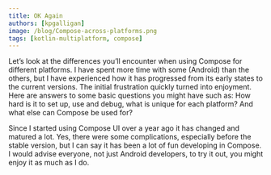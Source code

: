 ```yaml
---
title: OK Again
authors: [kpgalligan]
image: /blog/Compose-across-platforms.png
tags: [kotlin-multiplatform, compose]
---
```


Let’s look at the differences you’ll encounter when using Compose for different platforms. <!--truncate--> I have spent more time with some (Android) than the others, but I have experienced how it has progressed from its early states to the current versions. The initial frustration quickly turned into enjoyment. Here are answers to some basic questions you might have such as: How hard is it to set up, use and debug, what is unique for each platform? And what else can Compose be used for?

Since I started using Compose UI over a year ago it has changed and matured a lot. Yes, there were some complications, especially before the stable version, but I can say it has been a lot of fun developing in Compose. I would advise everyone, not just Android developers, to try it out, you might enjoy it as much as I do.
